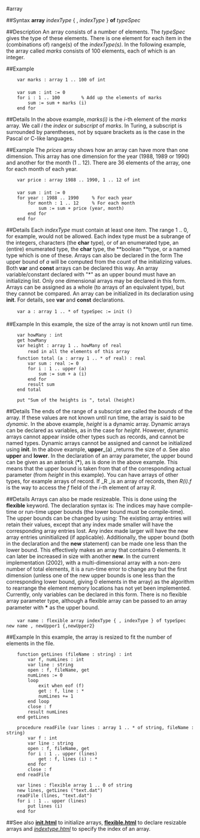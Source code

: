 
#array

##Syntax
**array** _indexType_ { , _indexType_ } **of** _typeSpec_



##Description
An array consists of a number of elements. The _typeSpec_ gives the type of these elements. There is one element for each item in the (combinations of) range(s) of the _indexType(s)_. In the following example, the array called _marks_ consists of 100 elements, each of which is an integer.



##Example



        var marks : array 1 .. 100 of int
        
        var sum : int := 0
        for i : 1 .. 100        % Add up the elements of marks
            sum := sum + marks (i)
        end for
##Details
In the above example, _marks(i)_ is the _i_-th element of the _marks_ array. We call _i_ the _index_ or _subscript_ of _marks_. In Turing, a subscript is surrounded by parentheses, not by square brackets as is the case in the Pascal or C-like languages.



##Example
The _prices_ array shows how an array can have more than one dimension. This array has one dimension for the year (1988, 1989 or 1990) and another for the month (1 .. 12). There are 36 elements of the array, one for each month of each year.


        var price : array 1988 .. 1990, 1 .. 12 of int
        
        var sum : int := 0
        for year : 1988 .. 1990     % For each year
            for month : 1 .. 12     % For each month
                sum := sum + price (year, month)
            end for
        end for
##Details
Each _indexType_ must contain at least one item. The range 1 .. 0, for example, would not be allowed. Each index type must be a subrange of the integers, characters (the **char** type), or of an enumerated type, an (entire) enumerated type, the **char** type, the **boolean **type, or a named type which is one of these.
Arrays can also be declared in the form
The upper bound of _a_ will be computed from the count of the initializing values. Both **var** and **const** arrays can be declared this way. An array variable/constant declared with "*" as an upper bound must have an initializing list. Only one dimensional arrays may be declared in this form.
Arrays can be assigned as a whole (to arrays of an equivalent type), but they cannot be compared.
An array can be initialized in its declaration using **init**. For details, see **var** and **const** declarations.


        var a : array 1 .. * of typeSpec := init ()
##Example
In this example, the size of the array is not known until run time.


        var howMany : int
        get howMany
        var height : array 1 .. howMany of real
            read in all the elements of this array
        function total (a : array 1 .. * of real) : real
            var sum : real := 0
            for i : 1 .. upper (a)
                sum := sum + a (i)
            end for
            result sum
        end total
        
        put "Sum of the heights is ", total (height)
##Details
The ends of the range of a subscript are called the _bounds_ of the array. If these values are not known until run time, the array is said to be _dynamic_. In the above example, _height_ is a dynamic array. Dynamic arrays can be declared as variables, as in the case for _height_. However, dynamic arrays cannot appear inside other types such as records, and cannot be named types. Dynamic arrays cannot be assigned and cannot be initialized using **init**.
In the above example, **upper**_(a) _returns the size of _a_. See also **upper** and **lower**.
In the declaration of an array parameter, the upper bound can be given as an asterisk (__*__), as is done in the above example. This means that the upper bound is taken from that of the corresponding actual parameter (from _height_ in this example).
You can have arrays of other types, for example arrays of record. If _R _is an array of records, then _R(i).f_ is the way to access the _f_ field of the _i_-th element of array _R_.



##Details
Arrays can also be made resizeable. This is done using the **flexible** keyword. The declaration syntax is:
The indices may have compile-time or run-time upper bounds (the lower bound must be compile-time). The upper bounds can be changed by using:
The existing array entries will retain their values, except that any index made smaller will have the corresponding array entries lost. Any index made larger will have the new array entries uninitialized (if applicable).
Additionally, the upper bound (both in the declaration and the **new** statement) can be made one less than the lower bound. This effectively makes an array that contains 0 elements. It can later be increased in size with another **new**.
In the current implementation (2002), with a multi-dimensional array with a non-zero number of total elements, it is a run-time error to change any but the first dimension (unless one of the new upper bounds is one less than the corresponding lower bound, giving 0 elements in the array) as the algorithm to rearrange the element memory locations has not yet been implemented.
Currently, only variables can be declared in this form. There is no flexible array parameter type, although a flexible array can be passed to an array parameter with &#147;__*__&#148; as the upper bound.


        var name : flexible array indexType { , indexType } of typeSpec        new name , newUpper1 {,newUpper2}
##Example
In this example, the array is resized to fit the number of elements in the file.


        function getLines (fileName : string) : int
            var f, numLines : int
            var line : string
            open : f, fileName, get
            numLines := 0
            loop
                exit when eof (f)
                get : f, line : *
                numLines += 1
            end loop
            close : f
            result numLines
        end getLines 
        
        procedure readFile (var lines : array 1 .. * of string, fileName : string)
            var f : int
            var line : string
            open : f, fileName, get
            for i : 1 .. upper (lines)
                get : f, lines (i) : *
            end for    
			close : f
        end readFile
            
        var lines : flexible array 1 .. 0 of string
        new lines, getLines ("text.dat")
        readFile (lines, "text.dat")
        for i : 1 .. upper (lines)
            put lines (i)
        end for
##See also
**[init.html](init)** to initialize arrays, **[flexible.html](flexible)** to declare resizable arrays and _[indextype.html](indexType)_ to specify the index of an array.


